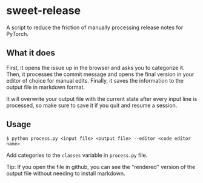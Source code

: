 # sweet-release
A script to reduce the friction of manually processing release notes for PyTorch.

## What it does
First, it opens the issue up in the browser and asks you to categorize it. Then, it processes the commit message and opens the final version in your editor of choice for manual edits. Finally, it saves the information to the output file in markdown format.

It will overwrite your output file with the current state after every input line is processed, so make sure to save it if you quit and resume a session.

## Usage
```shell
$ python process.py <input file> <output file> --editor <code editor name>
```

Add categories to the `classes` variable in `process.py` file.

Tip: If you open the file in github, you can see the "rendered" version of the output file without needing to install markdown.
